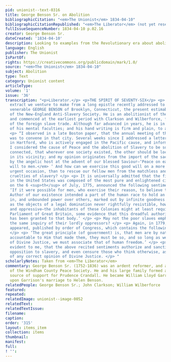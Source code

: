 ```yaml
---
pid: unionist--text-0316
title: George Benson Sr. on Abolition
bibliographicCitation: "<em>The Unionist</em> 1834-04-10"
bibliographicCitationRepublished: "<em>The Liberator</em> (not yet researched)"
fullIssueSequenceNumber: 1834-04-10 p.02.16
creator: George Benson Sr.
dateCreated: '1834-04-10'
description: Looking to examples from the Revolutionary era about abolition
language: English
publisher: The Unionist
IsPartOf: 
rights: https://creativecommons.org/publicdomain/mark/1.0/
source: "<em>The Unionist</em> 1834-04-10"
subject: Abolition
type: Text
category: Unionist content
articleType: 
volume: '1'
issue: '36'
transcription: "<p>Liberator.</p> <p>THE SPIRIT OF SEVENTY-SIX</p> <p> The following
  extract we venture to make from a long epistle recently addressed to us, by the
  venerable GEORGE BENSON of Brooklyn, Connecticut, the present estimable President
  of the New-England Anti-Slavery Society. He is an abolitionist of the old school,
  and commenced at the earliest period with Clarkson and Wilberforce, for the suppression
  of the foreign slave trade. Although far advanced in years, he is in vigorous possession
  of his mental faculties; and his hand writing is firm and plain, to a marvel. </p>
  <p> “I observed in a late Boston paper, that the annual meeting of the Peace Society
  was to convene in that city. Several weeks since I addressed a letter to a friend
  in Hartford, who is actively engaged in the Pacific cause, and informed him that
  I considered the cause of Peace and the abolition of Slavery to be so inseparably
  connected, that wherever one society existed, the other should be located&nbsp;
  in its vicinity; and my opinion originates from the import of the sacred hymn, chanted
  by the angelic host at the advent of our blessed Saviour—‘Peace on earth and <em>good
  will to men.</em> ’ And how can we exercise this good will on a more important and
  urgent occasion, than to rescue our fellow men from the matchless and oppressive
  cruelties of slavery? </p> <p> It is universally admitted that the first Congress
  in the United States was composed of the most pure and enlightened citizens, who,
  on the 6 <sup>th</sup> of July, 1775, announced the following sentiments: </p> <p>
  ‘If it were possible for men, who exercise their reason, to believe that the Divine
  Author of our existence intended a part of the human race to hold an absolute property
  in, and unbounded power over others, marked out by infinite goodness and wisdom,
  as the objects of a legal domination never rightfully resistible, however severe
  and oppressive—the inhabitants of these Colonies might at least require from the
  Parliament of Great Britain, some evidence that this dreadful authority over them
  has been granted to that body.’ </p> <p> May not the poor slaves emphatically adopt
  the same inquiry of their lordly oppressors? </p> <p> Again, in 1779, a pamphlet
  appeared, published by order of Congress, which contains the following opinion:
  </p> <p> ‘The great principle (of government) is, that men are by nature free, as
  accountable to Him that made them, they must be so, and so long as we have any idea
  of Divine Justice, we must associate that of human freedom.’ </p> <p> Now, it appears
  evident to me, that the above recited sentiments authorize and sanction an avowed
  opposition to slavery, and even censure those who think otherwise, as being destitute
  of any correct opinion of Divine Justice. </p> "
scholarlyNotes: Taken from <em>The Liberator</em>
commentary: George Benson Sr. (1752-1836) was an ardent reformer, and a co-founder
  of the Windham County Peace Society. He and his large family formed an important
  source of support for Prudence Crandall. He became William Lloyd Garrison's father-in-law
  upon Garrison's marriage to Helen Benson.
relatedPeople: George Benson Sr.; John Clarkson; William Wilberforce
featured: 
repeated: 
relatedImage: unionist--image-0052
relatedText: 
relatedTextIssue: 
filename: 
caption: 
order: '315'
layout: items_item
collection: items
thumbnail: 
manifest: 
full: 
! '': 
---
```

